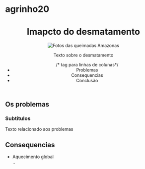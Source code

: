 # agrinho20
<!DOCTYPE html> <html lang="pt-br"> <head> <meta charset="UTF-8"> <meta name="viewport" content="width=device-width, initial-scale=1.0"> <title>Agrinho 2025</title> <link rel="stylesheet" href="style.css"> </head> <body> <header> <h1>Imapcto do desmatamento</h1> <img src="Imagem.jpg" alt="Fotos das queimadas Amazonas"> <p>Texto sobre o desmatamento</p> <nav> <ul> /* tag para linhas de colunas*/ <li><a href="#Problemas"></a>Problemas</li> <li><a href="#Consequencias"></a> Consequencias</li> <li><a href="Conclusao"></a> Conclusão</li> </ul> </nav> </header> <main> <sectoion id="Problemas" class="Conteudo"> <h2> Os problemas</h2> <article> <h3>Subtitulos</h3> <p>Texto relacionado aos problemas</p> </article> </sectoion> <section id="Consequencias" class="Conteudo"> <h2>Consequencias</h2> <ul> <li>Aquecimento global</li> ..